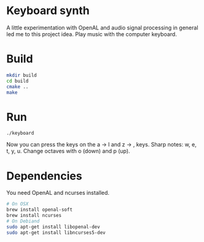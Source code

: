 # Keyboard synth

A little experimentation with OpenAL and audio signal processing in general led me to this
project idea. Play music with the computer keyboard.


# Build

```bash
mkdir build
cd build
cmake ..
make
```

# Run 

```
./keyboard
```

Now you can press the keys on the a -> l and z -> , keys. Sharp notes: w, e, t, y, u. 
Change octaves with o (down) and p (up).

# Dependencies

You need OpenAL and ncurses installed.

```bash
# On OSX
brew install openal-soft
brew install ncurses
# On Debiand
sudo apt-get install libopenal-dev
sudo apt-get install libncurses5-dev
```

